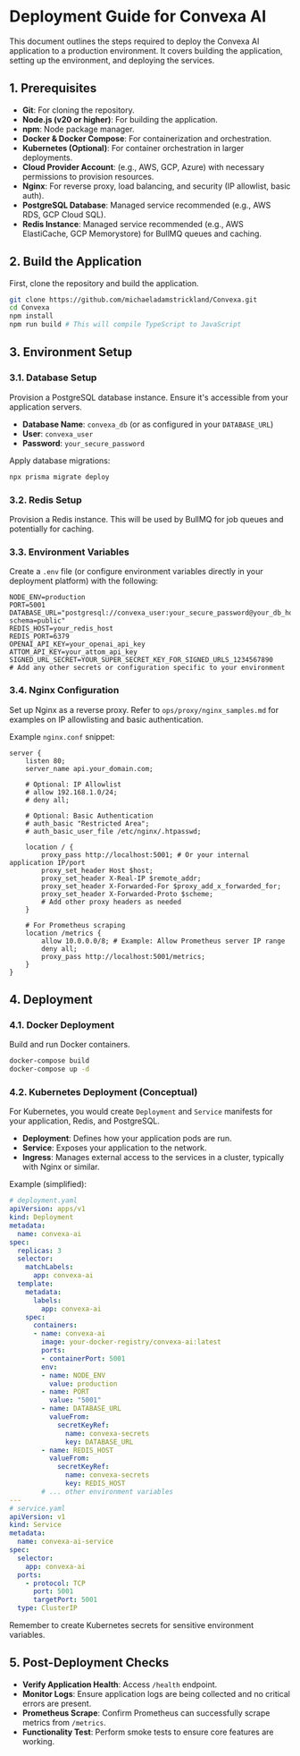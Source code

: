 # Deployment Guide for Convexa AI

This document outlines the steps required to deploy the Convexa AI application to a production environment. It covers building the application, setting up the environment, and deploying the services.

## 1. Prerequisites

*   **Git**: For cloning the repository.
*   **Node.js (v20 or higher)**: For building the application.
*   **npm**: Node package manager.
*   **Docker & Docker Compose**: For containerization and orchestration.
*   **Kubernetes (Optional)**: For container orchestration in larger deployments.
*   **Cloud Provider Account**: (e.g., AWS, GCP, Azure) with necessary permissions to provision resources.
*   **Nginx**: For reverse proxy, load balancing, and security (IP allowlist, basic auth).
*   **PostgreSQL Database**: Managed service recommended (e.g., AWS RDS, GCP Cloud SQL).
*   **Redis Instance**: Managed service recommended (e.g., AWS ElastiCache, GCP Memorystore) for BullMQ queues and caching.

## 2. Build the Application

First, clone the repository and build the application.

```bash
git clone https://github.com/michaeladamstrickland/Convexa.git
cd Convexa
npm install
npm run build # This will compile TypeScript to JavaScript
```

## 3. Environment Setup

### 3.1. Database Setup

Provision a PostgreSQL database instance. Ensure it's accessible from your application servers.

*   **Database Name**: `convexa_db` (or as configured in your `DATABASE_URL`)
*   **User**: `convexa_user`
*   **Password**: `your_secure_password`

Apply database migrations:

```bash
npx prisma migrate deploy
```

### 3.2. Redis Setup

Provision a Redis instance. This will be used by BullMQ for job queues and potentially for caching.

### 3.3. Environment Variables

Create a `.env` file (or configure environment variables directly in your deployment platform) with the following:

```
NODE_ENV=production
PORT=5001
DATABASE_URL="postgresql://convexa_user:your_secure_password@your_db_host:5432/convexa_db?schema=public"
REDIS_HOST=your_redis_host
REDIS_PORT=6379
OPENAI_API_KEY=your_openai_api_key
ATTOM_API_KEY=your_attom_api_key
SIGNED_URL_SECRET=YOUR_SUPER_SECRET_KEY_FOR_SIGNED_URLS_1234567890
# Add any other secrets or configuration specific to your environment
```

### 3.4. Nginx Configuration

Set up Nginx as a reverse proxy. Refer to `ops/proxy/nginx_samples.md` for examples on IP allowlisting and basic authentication.

Example `nginx.conf` snippet:

```nginx
server {
    listen 80;
    server_name api.your_domain.com;

    # Optional: IP Allowlist
    # allow 192.168.1.0/24;
    # deny all;

    # Optional: Basic Authentication
    # auth_basic "Restricted Area";
    # auth_basic_user_file /etc/nginx/.htpasswd;

    location / {
        proxy_pass http://localhost:5001; # Or your internal application IP/port
        proxy_set_header Host $host;
        proxy_set_header X-Real-IP $remote_addr;
        proxy_set_header X-Forwarded-For $proxy_add_x_forwarded_for;
        proxy_set_header X-Forwarded-Proto $scheme;
        # Add other proxy headers as needed
    }

    # For Prometheus scraping
    location /metrics {
        allow 10.0.0.0/8; # Example: Allow Prometheus server IP range
        deny all;
        proxy_pass http://localhost:5001/metrics;
    }
}
```

## 4. Deployment

### 4.1. Docker Deployment

Build and run Docker containers.

```bash
docker-compose build
docker-compose up -d
```

### 4.2. Kubernetes Deployment (Conceptual)

For Kubernetes, you would create `Deployment` and `Service` manifests for your application, Redis, and PostgreSQL.

*   **Deployment**: Defines how your application pods are run.
*   **Service**: Exposes your application to the network.
*   **Ingress**: Manages external access to the services in a cluster, typically with Nginx or similar.

Example (simplified):

```yaml
# deployment.yaml
apiVersion: apps/v1
kind: Deployment
metadata:
  name: convexa-ai
spec:
  replicas: 3
  selector:
    matchLabels:
      app: convexa-ai
  template:
    metadata:
      labels:
        app: convexa-ai
    spec:
      containers:
      - name: convexa-ai
        image: your-docker-registry/convexa-ai:latest
        ports:
        - containerPort: 5001
        env:
        - name: NODE_ENV
          value: production
        - name: PORT
          value: "5001"
        - name: DATABASE_URL
          valueFrom:
            secretKeyRef:
              name: convexa-secrets
              key: DATABASE_URL
        - name: REDIS_HOST
          valueFrom:
            secretKeyRef:
              name: convexa-secrets
              key: REDIS_HOST
        # ... other environment variables
---
# service.yaml
apiVersion: v1
kind: Service
metadata:
  name: convexa-ai-service
spec:
  selector:
    app: convexa-ai
  ports:
    - protocol: TCP
      port: 5001
      targetPort: 5001
  type: ClusterIP
```

Remember to create Kubernetes secrets for sensitive environment variables.

## 5. Post-Deployment Checks

*   **Verify Application Health**: Access `/health` endpoint.
*   **Monitor Logs**: Ensure application logs are being collected and no critical errors are present.
*   **Prometheus Scrape**: Confirm Prometheus can successfully scrape metrics from `/metrics`.
*   **Functionality Test**: Perform smoke tests to ensure core features are working.
